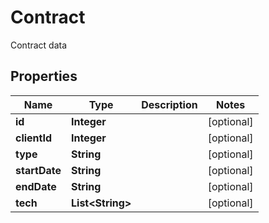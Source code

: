 

# Contract

Contract data

## Properties

| Name | Type | Description | Notes |
|------------ | ------------- | ------------- | -------------|
|**id** | **Integer** |  |  [optional] |
|**clientId** | **Integer** |  |  [optional] |
|**type** | **String** |  |  [optional] |
|**startDate** | **String** |  |  [optional] |
|**endDate** | **String** |  |  [optional] |
|**tech** | **List&lt;String&gt;** |  |  [optional] |



